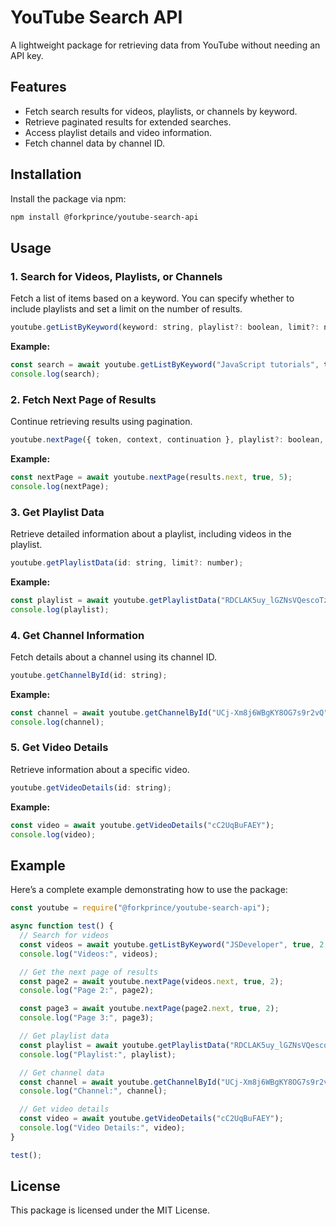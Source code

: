 # YouTube Search API

A lightweight package for retrieving data from YouTube without needing an API key.

## Features

- Fetch search results for videos, playlists, or channels by keyword.
- Retrieve paginated results for extended searches.
- Access playlist details and video information.
- Fetch channel data by channel ID.

## Installation

Install the package via npm:

```bash
npm install @forkprince/youtube-search-api
```

## Usage

### 1. Search for Videos, Playlists, or Channels

Fetch a list of items based on a keyword. You can specify whether to include playlists and set a limit on the number of results.

```js
youtube.getListByKeyword(keyword: string, playlist?: boolean, limit?: number, options?: [{ type: "string" }]);
```

**Example:**

```js
const search = await youtube.getListByKeyword("JavaScript tutorials", true, 5, [{ type: "video" }]);
console.log(search);
```

### 2. Fetch Next Page of Results

Continue retrieving results using pagination.

```js
youtube.nextPage({ token, context, continuation }, playlist?: boolean, limit?: number);
```

**Example:**

```js
const nextPage = await youtube.nextPage(results.next, true, 5);
console.log(nextPage);
```

### 3. Get Playlist Data

Retrieve detailed information about a playlist, including videos in the playlist.

```js
youtube.getPlaylistData(id: string, limit?: number);
```

**Example:**

```js
const playlist = await youtube.getPlaylistData("RDCLAK5uy_lGZNsVQescoTzcvJkcEhSjpyn_98D4lq0");
console.log(playlist);
```

### 4. Get Channel Information

Fetch details about a channel using its channel ID.

```js
youtube.getChannelById(id: string);
```

**Example:**

```js
const channel = await youtube.getChannelById("UCj-Xm8j6WBgKY8OG7s9r2vQ");
console.log(channel);
```

### 5. Get Video Details

Retrieve information about a specific video.

```js
youtube.getVideoDetails(id: string);
```

**Example:**

```js
const video = await youtube.getVideoDetails("cC2UqBuFAEY");
console.log(video);
```

## Example

Here’s a complete example demonstrating how to use the package:

```js
const youtube = require("@forkprince/youtube-search-api");

async function test() {
  // Search for videos
  const videos = await youtube.getListByKeyword("JSDeveloper", true, 2, [{ type: "video" }]);
  console.log("Videos:", videos);

  // Get the next page of results
  const page2 = await youtube.nextPage(videos.next, true, 2);
  console.log("Page 2:", page2);

  const page3 = await youtube.nextPage(page2.next, true, 2);
  console.log("Page 3:", page3);

  // Get playlist data
  const playlist = await youtube.getPlaylistData("RDCLAK5uy_lGZNsVQescoTzcvJkcEhSjpyn_98D4lq0");
  console.log("Playlist:", playlist);

  // Get channel data
  const channel = await youtube.getChannelById("UCj-Xm8j6WBgKY8OG7s9r2vQ");
  console.log("Channel:", channel);

  // Get video details
  const video = await youtube.getVideoDetails("cC2UqBuFAEY");
  console.log("Video Details:", video);
}

test();
```

## License

This package is licensed under the MIT License.
